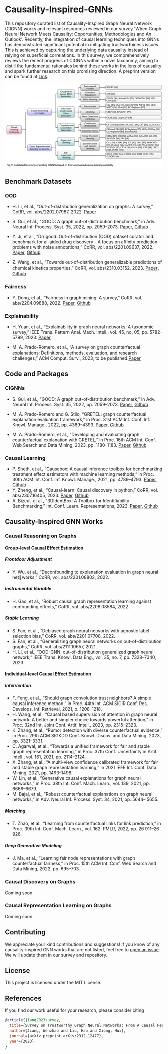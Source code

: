 # Causality-Inspired-GNNs

This repository curated list of Causality-Inspired Graph Neural Network (CIGNN) works and relevant resources reviewed in our survey 'When Graph Neural Network Meets Causality: Opportunities, Methodologies and An Outlook'. Recently, the integration of causal learning techniques into GNNs has demonstrated significant potential in mitigating trustworthiness issues. This is achieved by capturing the underlying data causality instead of relying on superficial correlations. In this survey, we comprehensively reviews the recent progress of CIGNNs within a novel taxonomy, aiming to distill the fundamental rationales behind these works in the lens of causality and spark further research on this promising direction. A preprint version can be found at [Link](http://arxiv.org/abs/2312.12477).

![taxonomy](taxonomy.png)

## Benchmark Datasets

### OOD
- H. Li, et al., “Out-of-distribution generalization on graphs: A survey,” CoRR, vol. abs/2202.07987, 2022. [Paper](https://arxiv.org/pdf/2202.07987)

- S. Gui, et al., “GOOD: A graph out-of-distribution benchmark,” in Adv. Neural Inf. Process. Syst. 35, 2022, pp. 2059–2073. [Paper](https://proceedings.neurips.cc/paper_files/paper/2022/file/0dc91de822b71c66a7f54fa121d8cbb9-Paper-Datasets_and_Benchmarks.pdf), [Github](https://github.com/divelab/GOOD/)

- Y. Ji, et al., “Drugood: Out-of-distribution (OOD) dataset curator and benchmark for ai-aided drug discovery - A focus on affinity prediction problems with noise annotations,” CoRR, vol. abs/2201.09637, 2022. [Paper](https://arxiv.org/pdf/2201.09637), [Github](https://github.com/tencent-ailab/DrugOOD)

- Z. Wang, et al., “Towards out-of-distribution generalizable predictions of chemical kinetics properties,” CoRR, vol. abs/2310.03152, 2023. [Paper](https://arxiv.org/pdf/2310.03152)，[Github](https://github.com/zihao-wang/ReactionOOD)

### Fairness
- Y. Dong, et al., “Fairness in graph mining: A survey,” CoRR, vol. abs/2204.09888, 2022. [Paper](https://ieeexplore.ieee.org/iel7/69/4358933/10097603.pdf), [Github](https://github.com/yushundong/Graph-Mining-Fairness-Data)

### Explainability
- H. Yuan, et al., “Explainability in graph neural networks: A taxonomic survey,” IEEE Trans. Pattern Anal. Mach. Intell., vol. 45, no. 05, pp. 5782–5799, 2023. [Paper](https://ieeexplore.ieee.org/iel7/34/4359286/09875989.pdf)

- M. A. Prado-Romero, et al., “A survey on graph counterfactual explanations: Definitions, methods, evaluation, and research challenges,” ACM Comput. Surv., 2023, to be published.[Paper](https://dl.acm.org/doi/pdf/10.1145/3618105)

## Code and Packages
### CIGNNs
- S. Gui, et al., “GOOD: A graph out-of-distribution benchmark,” in Adv. Neural Inf. Process. Syst. 35, 2022, pp. 2059–2073. [Paper](https://proceedings.neurips.cc/paper_files/paper/2022/file/0dc91de822b71c66a7f54fa121d8cbb9-Paper-Datasets_and_Benchmarks.pdf), [Github](https://github.com/divelab/GOOD/)

- M. A. Prado-Romero and G. Stilo, “GRETEL: graph counterfactual explanation evaluation framework,” in Proc. 31st ACM Int. Conf. Inf. Knowl. Manage., 2022, pp. 4389–4393. [Paper](https://dl.acm.org/doi/pdf/10.1145/3511808.3557608), [Github](https://github.com/MarioTheOne/GRETEL)

- M. A. Prado-Romero, et al., “Developing and evaluating graph counterfactual explanation with GRETEL,” in Proc. 16th ACM Int. Conf. Web Search and Data Mining, 2023, pp. 1180–1183. [Paper](https://dl.acm.org/doi/pdf/10.1145/3539597.3573026), [Github](https://github.com/MarioTheOne/GRETEL)

### Causal Learning
- P. Sheth, et al., “Causebox: A causal inference toolbox for benchmarking treatment effect estimators with machine learning methods,” in Proc. 30th ACM Int. Conf. Inf. Knowl. Manage., 2021, pp. 4789–4793. [Paper](https://dl.acm.org/doi/pdf/10.1145/3459637.3481974), [Github](https://github.com/paras2612/CauseBox)
- Y. Zheng, et al., “Causal-learn: Causal discovery in python,” CoRR, vol. abs/2307.16405, 2023. [Paper](https://arxiv.org/pdf/2307.16405), [Github](https://github.com/py-why/causal-learn)
- A. Bizeul, et al., "3DIdentBox: A Toolbox for Identifiability Benchmarking," Int. Conf. Learn. Representations, 2023. [Paper](https://www.cclear.cc/2023/AcceptedDatasets/bizeul23a.pdf), [Github](https://github.com/alicebizeul/3DIdentBox)

## Causality-Inspired GNN Works

### Causal Reasoning on Graphs

#### Group-level Causal Effect Estimation

##### Frontdoor Adjustment
- Y. Wu, et al., “Deconfounding to explanation evaluation in graph neural networks,” CoRR, vol. abs/2201.08802, 2022.

##### Instrumental Variable
- H. Gao, et al., “Robust causal graph representation learning against confounding effects,” CoRR, vol. abs/2208.08584, 2022.

##### Stable Learning
- S. Fan, et al., “Debiased graph neural networks with agnostic label selection bias,” CoRR, vol. abs/2201.07708, 2022.
- S. Fan, et al., “Generalizing graph neural networks on out-of-distribution graphs,” CoRR, vol. abs/2111.10657, 2021.
- H. Li, et al., “OOD-GNN: out-of-distribution generalized graph neural network,” IEEE Trans. Knowl. Data Eng., vol. 35, no. 7, pp. 7328–7340, 2023.


#### Individual-level Causal Effect Estimation

##### Intervention
- F. Feng, et al., “Should graph convolution trust neighbors? A simple causal inference method,” in Proc. 44th Int. ACM SIGIR Conf. Res. Develops. Inf. Retrieval, 2021, p. 1208–1218.
- H. Wang, et al., “Causal based supervision of attention in graph neural network: A better and simpler choice towards powerful attention,” in Proc. 32nd Int. Joint Conf. Artif. Intell., 2023, pp. 2315–2323.
- K. Zhang, et al., “Rumor detection with diverse counterfactual evidence,” in Proc. 29th ACM SIGKDD Conf. Knowl. Discov. and Data Mining, 2023, pp. 3321–3331.
- C. Agarwal, et al., “Towards a unified framework for fair and stable graph representation learning,” in Proc. 37th Conf. Uncertainty in Artif. Intell., vol. 161, 2021, pp. 2114–2124.
- X. Zhang, et al., “A multi-view confidence calibrated framework for fair and stable graph representation learning,” in 2021 IEEE Int. Conf. Data Mining, 2021, pp. 1493–1498.
- W. Lin, et al., “Generative causal explanations for graph neural networks,” in Proc. 38th Int. Conf. Mach. Learn., vol. 139, 2021, pp. 6666–6679.
- M. Bajaj, et al., “Robust counterfactual explanations on graph neural networks,” in Adv. Neural Inf. Process. Syst. 34, 2021, pp. 5644– 5655.

##### Matching
- T. Zhao, et al., “Learning from counterfactual links for link prediction,” in Proc. 39th Int. Conf. Mach. Learn., vol. 162. PMLR, 2022, pp. 26 911–26 926.

##### Deep Generative Modeling
- J. Ma, et al., “Learning fair node representations with graph counterfactual fairness,” in Proc. 15th ACM Int. Conf. Web Search and Data Mining, 2022, pp. 695–703.

### Causal Discovery on Graphs
Coming soon.

### Causal Representation Learning on Graphs
Coming soon.

<!-- Repeat the above format for each relevant work -->

## Contributing

We appreciate your kind contributions and suggestions! If you know of any causality-inspired GNN works that are not listed, feel free to [open an issue](https://github.com/usail-hkust/Causality-Inspired-GNNs/issues). We will update them in our survey and repository.

## License

This project is licensed under the MIT License.

## References

If you find our work useful for your research, please consider citing

```bibtex
@article{jiang2023survey,
  title={Survey on Trustworthy Graph Neural Networks: From A Causal Perspective},
  author={Jiang, Wenzhao and Liu, Hao and Xiong, Hui},
  journal={arXiv preprint arXiv:2312.12477},
  year={2023}
}
```
